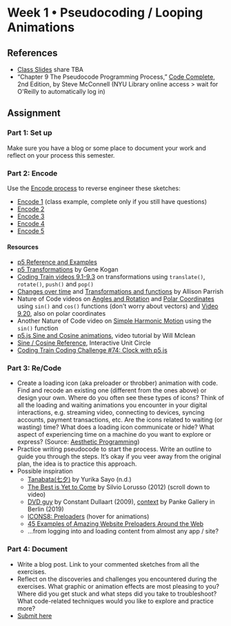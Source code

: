 # Week 1 • Pseudocoding / Looping Animations

## References
- [Class Slides](https://docs.google.com/presentation/d/1s-UOZZFKrcsr2nAC7t1ayyTeQD9Doh1dhwPBFj1iJ7g/edit#slide=id.g1c934866441_0_3) share TBA
- “Chapter 9 The Pseudocode Programming Process,” [Code Complete](https://bobcat.library.nyu.edu/primo-explore/fulldisplay?docid=nyu_aleph005835845&context=L&vid=NYU&lang=en_US&search_scope=all&adaptor=Local%20Search%20Engine&isFrbr=true&tab=all&query=any,contains,code%20complete&sortby=date&facet=frbrgroupid,include,1147872474&offset=0), 2nd Edition, by Steve McConnell (NYU Library online access > wait for O'Reilly to automatically log in)

## Assignment

### Part 1: Set up
Make sure you have a blog or some place to document your work and reflect on your process this semester. 

### Part 2: Encode
Use the [Encode process](https://github.com/ellennickles/code-your-way-s23/blob/main/encode.md) to reverse engineer these sketches:
- [Encode 1](https://editor.p5js.org/enickles/full/tUqBW4i_M) (class example, complete only if you still have questions)
- [Encode 2](https://editor.p5js.org/enickles/full/JqMTxN0qK) 
- [Encode 3](https://editor.p5js.org/enickles/full/hQarEjHRj)
- [Encode 4](https://editor.p5js.org/enickles/full/ORPaX2LvZ)
- [Encode 5](https://editor.p5js.org/enickles/full/7uPrEtc4z)

#### Resources
- [p5 Reference and Examples](https://p5js.org/reference/)
- [p5 Transformations](https://genekogan.com/code/p5js-transformations) by Gene Kogan
- [Coding Train videos 9.1-9.3](https://thecodingtrain.com/Tutorials/) on transformations using `translate()`, `rotate()`, `push()` and `pop()`
- [Changes over time](https://creative-coding.decontextualize.com/changes-over-time/) and [Transformations and functions](https://creative-coding.decontextualize.com/transformations-and-functions/) by Allison Parrish
- Nature of Code videos on [Angles and Rotation](https://thecodingtrain.com/tracks/the-nature-of-code-2/noc/3-angles/1-angles-and-rotation) and [Polar Coordinates](https://thecodingtrain.com/tracks/the-nature-of-code-2/noc/3-angles/4-polar-coordinates) using `sin()` and `cos()` functions (don't worry about vectors) and [Video 9.20](https://www.youtube.com/watch?v=N633bLi_YCw), also on polar coordinates
- Another Nature of Code video on [Simple Harmonic Motion](https://thecodingtrain.com/tracks/the-nature-of-code-2/noc/3-angles/5-harmonic-motion) using the `sin()` function
- [p5.js Sine and Cosine animations](https://www.youtube.com/watch?v=qWIcAWYm-aU), video tutorial by Will Mclean
- [Sine / Cosine Reference](https://www.mathsisfun.com/algebra/trig-interactive-unit-circle.html), Interactive Unit Circle
- [Coding Train Coding Challenge #74: Clock with p5.js](https://www.youtube.com/watch?v=E4RyStef-gY)

### Part 3: Re/Code
- Create a loading icon (aka preloader or throbber) animation with code. Find and recode an existing one (different from the ones above) or design your own. Where do you often see these types of icons? Think of all the loading and waiting animations you encounter in your digital interactions, e.g. streaming video, connecting to devices, syncing accounts, payment transactions, etc. Are the icons related to waiting (or wasting) time? What does a loading icon communicate or hide? What aspect of experiencing time on a machine do you want to explore or express? (Source: [Aesthetic Programming](https://aesthetic-programming.net/))
- Practice writing pseudocode to start the process. Write an outline to guide you through the steps. It’s okay if you veer away from the original plan, the idea is to practice this approach.
- Possible inspiration
    - [Tanabata(七夕)](https://openprocessing.org/sketch/926326) by Yurika Sayo (n.d.)
    - [The Best is Yet to Come](https://silviolorusso.com/work/the-best-is-yet-to-come/) by Silvio Lorusso (2012) (scroll down to video)
    - [DVD guy](https://www.youtube.com/playlist?list=PLCUGKK4FUkbMdnNii8qoRy9_tMvqE8XHB) by Constant Dullaart (2009), [context](http://www.upstreamgallery.nl/news/545/constant-dullaart-solo-show-nein-gag-at-panke-gallery-berlin) by Panke Gallery in Berlin (2019)
    - [ICONS8: Preloaders](https://icons8.com/preloaders/) (hover for animations)
    - [45 Examples of Amazing Website Preloaders Around the Web](https://htmlburger.com/blog/website-preloaders/)
    - …from logging into and loading content from almost any app / site?

### Part 4: Document
- Write a blog post. Link to your commented sketches from all the exercises.
- Reflect on the discoveries and challenges you encountered during the exercises. What graphic or animation effects are most pleasing to you? Where did you get stuck and what steps did you take to troubleshoot? What code-related techniques would you like to explore and practice more?
- [Submit here](https://forms.gle/5AgRQUsAeUj8mVNTA)


 



